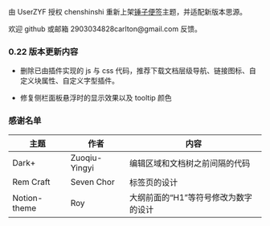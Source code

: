 由 UserZYF 授权 chenshinshi 重新上架[锤子便签](https://github.com/UserZYF/chuizi)主题，并适配新版本思源。

欢迎 github 或邮箱 2903034828carlton\@gmail.com 反馈。

### 0.22 版本更新内容

- 删除已由插件实现的 js 与 css 代码，推荐下载文档层级导航、链接图标、自定义块属性、自定义字型插件。

- 修复侧栏面板悬浮时的显示效果以及 tooltip 颜色

### 感谢名单

| 主题         | 作者          | 内容                                 |
| ------------ | ------------- | ------------------------------------ |
| Dark+        | Zuoqiu-Yingyi | 编辑区域和文档树之前间隔的代码       |
| Rem Craft    | Seven Chor    | 标签页的设计                         |
| Notion-theme | Roy           | 大纲前面的“H1”等符号修改为数字的设计 |
